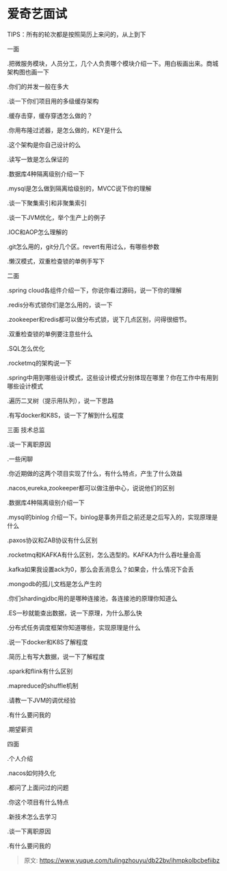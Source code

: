 # 爱奇艺面试

TIPS：所有的轮次都是按照简历上来问的，从上到下

一面 

.把微服务模块，人员分工，几个人负责哪个模块介绍一下。用白板画出来。商城架构图也画一下

.你们的并发一般在多大

.谈一下你们项目用的多级缓存架构

.缓存击穿，缓存穿透怎么做的？

.你用布隆过滤器，是怎么做的，KEY是什么

.这个架构是你自己设计的么

.读写一致是怎么保证的

.数据库4种隔离级别介绍一下

.mysql是怎么做到隔离给级别的，MVCC说下你的理解

.谈一下聚集索引和非聚集索引

.谈一下JVM优化，举个生产上的例子

.IOC和AOP怎么理解的

.git怎么用的，git分几个区。revert有用过么，有哪些参数

.懒汉模式，双重检查锁的单例手写下



二面  

.spring cloud各组件介绍一下，你说你看过源码，说一下你的理解

.redis分布式锁你们是怎么用的，谈一下

.zookeeper和redis都可以做分布式锁，说下几点区别，问得很细节。

.双重检查锁的单例要注意些什么

.SQL怎么优化

.rocketmq的架构说一下

.spring中用到哪些设计模式，这些设计模式分别体现在哪里？你在工作中有用到哪些设计模式

.遍历二叉树（提示用队列），说一下思路

.有写docker和K8S，谈一下了解到什么程度



三面 技术总监

.谈一下离职原因

.一些闲聊

.你近期做的这两个项目实现了什么，有什么特点，产生了什么效益

.nacos,eureka,zookeeper都可以做注册中心，说说他们的区别

.数据库4种隔离级别介绍一下

.mysql的binlog 介绍一下。binlog是事务开启之前还是之后写入的，实现原理是什么

.paxos协议和ZAB协议有什么区别

.rocketmq和KAFKA有什么区别，怎么选型的。KAFKA为什么吞吐量会高

.kafka如果我设置ack为0，那么会丢消息么？如果会，什么情况下会丢

.mongodb的孤儿文档是怎么产生的

.你们shardingjdbc用的是哪种连接池，各连接池的原理你知道么

.ES一秒就能查出数据，说一下原理，为什么那么快

.分布式任务调度框架你知道哪些，实现原理是什么

.说一下docker和K8S了解程度

.简历上有写大数据，说一下了解程度

.spark和flink有什么区别

.mapreduce的shuffle机制

.请教一下JVM的调优经验

.有什么要问我的

.期望薪资



四面

.个人介绍

.nacos如何持久化

.都问了上面问过的问题

.你这个项目有什么特点

.新技术怎么去学习

.谈一下离职原因

.有什么要问我的



> 原文: <https://www.yuque.com/tulingzhouyu/db22bv/ihmpkolbcbefiibz>